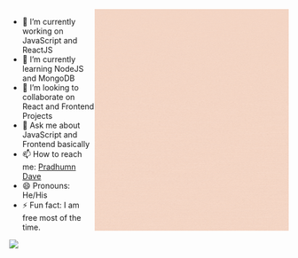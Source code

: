 <img align='right' src='/Pink and Peach Freeform Art Instagram Post.gif' width="350" height="400">

- 🔭 I’m currently working on JavaScript and ReactJS 
- 🌱 I’m currently learning NodeJS and MongoDB
- 👯 I’m looking to collaborate on React and Frontend Projects
- 💬 Ask me about JavaScript and Frontend basically
- 📫 How to reach me: [Pradhumn Dave](https://pradhumndave.tech)
- 😄 Pronouns: He/His
- ⚡ Fun fact: I am free most of the time.
<img align='left' src='https://user-images.githubusercontent.com/5713670/87202985-820dcb80-c2b6-11ea-9f56-7ec461c497c3.gif' width='200"'>
